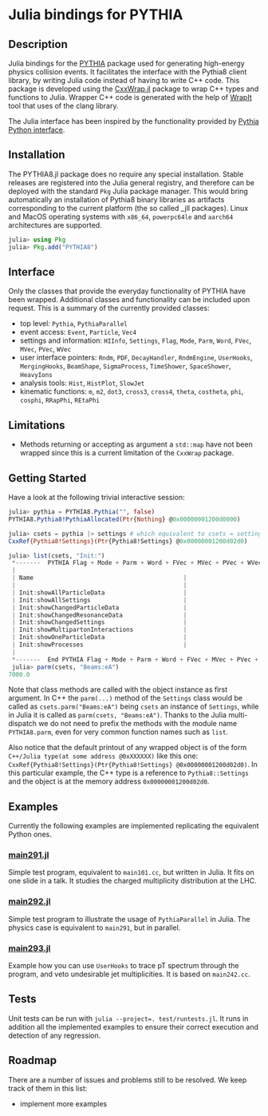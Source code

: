 # Julia bindings for PYTHIA

## Description

Julia bindings for the [PYTHIA](https://pythia.org) package used for generating high-energy physics collision events. It facilitates the interface with the Pythia8 client library, by writing Julia code instead of having to write C++ code.
This package is developed using the [CxxWrap.jl](https://github.com/JuliaInterop/CxxWrap.jl) package to wrap C++ types and functions to Julia. Wrapper C++ code is generated with the help of [WrapIt](https://github.com/grasph/wrapit) tool that uses of the clang library.

The Julia interface has been inspired by the functionality provided by [Pythia Python interface](https://pythia.org//latest-manual/PythonInterface.html).

## Installation
The PYTHIA8.jl package does no require any special installation. Stable releases are registered into the Julia general registry, and therefore can be deployed with the standard `Pkg` Julia package manager. This would bring automatically an installation of Pythia8 binary libraries as artifacts corresponding to the current platform (the so called \_jll packages). Linux and MacOS operating systems with `x86_64`, `powerpc64le` and `aarch64` architectures are supported. 

```julia
julia> using Pkg
julia> Pkg.add("PYTHIA8")
```
## Interface
Only the classes that provide the everyday functionality of PYTHIA have been wrapped. Additional classes and functionality can be included upon request. This is a summary of the currently provided classes:
- top level: `Pythia`, `PythiaParallel`
- event access: `Event`, `Particle`, `Vec4`
- settings and information: `HIInfo`, `Settings`, `Flag`, `Mode`, `Parm`, `Word`, `FVec`, `MVec`, `PVec`, `WVec`
- user interface pointers: `Rndm`, `PDF`, `DecayHandler`, `RndmEngine`, `UserHooks`, `MergingHooks`, `BeamShape`, `SigmaProcess`, `TimeShower`, `SpaceShower`, `HeavyIons`
- analysis tools: `Hist`, `HistPlot`, `SlowJet`
- kinematic functions: `m`, `m2`, `dot3`, `cross3`, `cross4`, `theta`, `costheta`, `phi`, `cosphi`, `RRapPhi`, `REtaPhi`

## Limitations
- Methods returning or accepting as argument a `std::map` have not been wrapped since this is a current limitation of the `CxxWrap` package.

## Getting Started
Have a look at the following trivial interactive session:
```Julia
julia> pythia = PYTHIA8.Pythia("", false)
PYTHIA8.Pythia8!PythiaAllocated(Ptr{Nothing} @0x00000001200d0000)

julia> csets = pythia |> settings # which equivalent to csets = settings(pythia)
CxxRef{Pythia8!Settings}(Ptr{Pythia8!Settings} @0x00000001200d02d0)

julia> list(csets, "Init:")
 *-------  PYTHIA Flag + Mode + Parm + Word + FVec + MVec + PVec + WVec Settings (with requested string) ----------* 
 |                                                                                                                 | 
 | Name                                          |                      Now |      Default         Min         Max | 
 |                                               |                          |                                      | 
 | Init:showAllParticleData                      |                      off |          off                         | 
 | Init:showAllSettings                          |                      off |          off                         | 
 | Init:showChangedParticleData                  |                       on |           on                         | 
 | Init:showChangedResonanceData                 |                      off |          off                         | 
 | Init:showChangedSettings                      |                       on |           on                         | 
 | Init:showMultipartonInteractions              |                       on |           on                         | 
 | Init:showOneParticleData                      |                        0 |            0           0             | 
 | Init:showProcesses                            |                       on |           on                         | 
 |                                                                                                                 | 
 *-------  End PYTHIA Flag + Mode + Parm + Word + FVec + MVec + PVec + WVec Settings  -----------------------------* 
 julia> parm(csets, "Beams:eA")
7000.0
```
Note that class methods are called with the object instance as first argument. In C++ the `parm(...)` method of the `Settings` class would be called as `csets.parm("Beams:eA")` being `csets` an instance of `Settings`, while in Julia it is called as `parm(csets, "Beams:eA")`. Thanks to the Julia multi-dispatch we do not need to prefix the methods with the module name `PYTHIA8.parm`, even for very common function names such as `list`.

Also notice that the default printout of any wrapped object is of the form `C++/Julia type(at some address @0xXXXXXX)` like this one: `CxxRef{Pythia8!Settings}(Ptr{Pythia8!Settings} @0x00000001200d02d0)`. In this particular example, the C++ type is a reference to `Pythia8::Settings` and the object is at the memory address `0x00000001200d02d0`.

## Examples
Currently the following examples are implemented replicating the equivalent Python ones.
### [main291.jl](https://github.com/JuliaHEP/PYTHIA8.jl/blob/main/examples/main291.jl)
Simple test program, equivalent to `main101.cc`, but written in Julia. It fits on one slide in a talk. It studies the charged multiplicity distribution at the LHC.
### [main292.jl](https://github.com/JuliaHEP/PYTHIA8.jl/blob/main/examples/main292.jl)
Simple test program to illustrate the usage of `PythiaParallel` in Julia. The physics case is equivalent to `main291`, but in parallel.
### [main293.jl](https://github.com/JuliaHEP/PYTHIA8.jl/blob/main/examples/main293.jl)
Example how you can use `UserHooks` to trace pT spectrum through the program, and veto undesirable jet multiplicities. It is based on `main242.cc`.

## Tests
Unit tests can be run with `julia --project=. test/runtests.jl`. It runs in addition all the implemented examples to ensure their correct execution and detection of any regression.

## Roadmap
There are a number of issues and problems still to be resolved. We keep track of them in this list:
- implement more examples